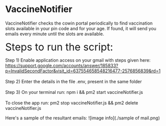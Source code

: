 # VaccineNotifier

VaccineNotifier checks the cowin portal periodically to find vaccination slots available in your pin code and for your age. If found, it will send you emails every minute until the slots are available.

<font size="6"> Steps to run the script: </font>

Step 1) Enable application access on your gmail with steps given here:
https://support.google.com/accounts/answer/185833?p=InvalidSecondFactor&visit_id=637554658548216477-2576856839&rd=1  
\
Step 2) Enter the details in the file .env, present in the same folder
\
\
Step 3) On your terminal run: npm i && pm2 start vaccineNotifier.js
\
\
To close the app run: pm2 stop vaccineNotifier.js && pm2 delete vaccineNotifier.js

Here's a sample of the resultant emails:
![image info](./sample of mail.png)
